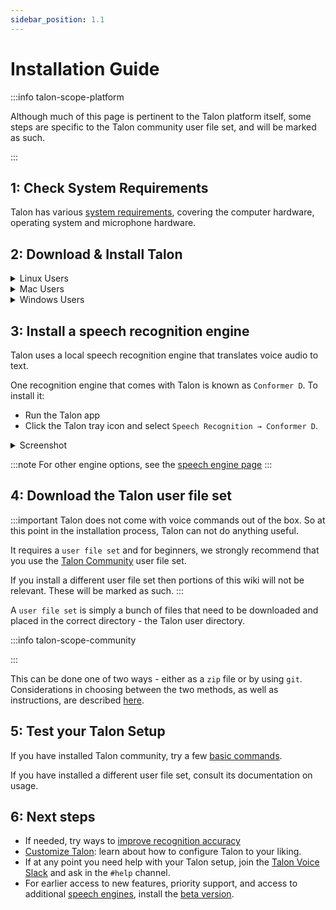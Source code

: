 ```yaml
---
sidebar_position: 1.1
---
```


# Installation Guide

:::info talon-scope-platform

Although much of this page is pertinent to the Talon platform itself,
some steps are specific to the Talon community user file set, and will be marked as such.

:::


## 1: Check System Requirements

Talon has various [system requirements](../Hardware/os), covering the computer hardware, operating system and microphone hardware.

## 2: Download & Install Talon

<details>
  <summary>Linux Users</summary>
  - Download [Talon for Linux](https://talonvoice.com)
  - Install

:::note

- Talon, like many tools for automation or accessibility, **does not support Wayland**
  - You will have to select an X11 session from your login manager.
  - This is supported by Gnome and Plasma and many others, but some environments like sway are explicitly Wayland-only.
- To install the speech engine, you must use Talon's tray icon:
  - If you use stock Gnome, you need to install [AppIndicator and KStatusNotifierItem Support](https://extensions.gnome.org/extension/615/appindicator-support/) to see it
  - If you use i3 or a system tray that doesn't support the `StatusNotifierItem` protocol, install [snixembed](https://git.sr.ht/~steef/snixembed) to add support.

:::

</details>

<details>
  <summary>Mac Users</summary>
  - Download [Talon for Mac](https://talonvoice.com)
  - Install
</details>

<details>
  <summary>Windows Users</summary>
  - Download [Talon for Windows](https://talonvoice.com)
  - Install Talon by running `talon-windows.exe`

:::note
It is recommended that Talon is installed as described above.
However, please note that the application is also available as a [portable zip file](https://talonvoice.com/dl/latest/talon-windows.zip)
:::

</details>

## 3: Install a speech recognition engine

Talon uses a local speech recognition engine that translates voice audio to text.

One recognition engine that comes with Talon is known as `Conformer D`. To install it:

- Run the Talon app
- Click the Talon tray icon and select `Speech Recognition → Conformer D`.

<details>
  <summary>Screenshot</summary>
<img src="/img/talon_ui/talon_menu_speech_recognition_conformer.png"
     alt="screenshot of the Windows desktop showing the speech recognition menu"
 />
</details>

:::note
For other engine options, see the [speech engine page](/docs/Resource%20Hub/Speech%20Recognition/speech%20engines.md)
:::

## 4: Download the Talon user file set

:::important
Talon does not come with voice commands out of the box. So at this point in the installation process,
Talon can not do anything useful.

It requires a `user file set` and
for beginners, we strongly recommend that you use the [Talon Community](https://github.com/talonhub/community) user file set.

If you install a different user file set then portions of this wiki will not be relevant.
These will be marked as such.
:::




A `user file set` is simply a bunch of files that need to be downloaded and placed in the correct directory -
the Talon user directory.
<!-- Update in later phase of https://github.com/TalonCommunity/Wiki/pull/312
the [Talon user directory](/docs/Resource%20Hub/terminology).
-->

:::info talon-scope-community

:::

This can be done one of two ways - either as a `zip` file or by using `git`.
Considerations in choosing between the two methods, as well as instructions, are described [here](../Talon%20Installation/downloading-community).

## 5: Test your Talon Setup

If you have installed Talon community, try a few [basic commands](/docs/Basic%20Usage/basic_usage.md).

If you have installed a different user file set, consult its documentation on usage.

## 6: Next steps


- If needed, try ways to [improve recognition accuracy](../Speech%20Recognition/improving_recognition_accuracy.md)
- [Customize Talon](../../Customization/basic_customization): learn about how to configure Talon to your liking.
 - If at any point you need help with your Talon setup, join the [Talon Voice Slack](https://talonvoice.com/chat) and ask in the `#help` channel.
- For earlier access to new features, priority support, and access to additional [speech engines](../Speech%20Recognition/speech%20engines.md), install the [beta version](../../Help/beta_talon).

<!-- Update in later phase of https://github.com/TalonCommunity/Wiki/pull/312
- If needed, try ways to [improve recognition accuracy](/docs/Resource%20Hub/Speech%20Recognition/improving_recognition_accuracy)
 -->

<!-- Update in later phase of https://github.com/TalonCommunity/Wiki/pull/312
- In addition to [Talon Community](https://github.com/talonhub/community), you may want to consider installing any of the popular [Talon integrations](/docs/Integrations/integrations.md)
 -->
